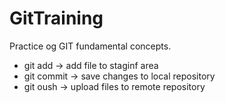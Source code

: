 # GitTraining
Practice og GIT fundamental concepts.
- git add -> add file to staginf area
- git commit -> save changes to local repository
- git oush -> upload files to remote repository